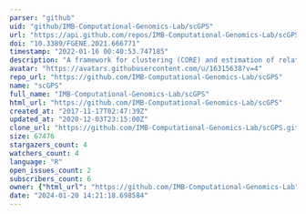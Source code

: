 ```yaml
---
parser: "github"
uid: "github/IMB-Computational-Genomics-Lab/scGPS"
url: "https://api.github.com/repos/IMB-Computational-Genomics-Lab/scGPS"
doi: "10.3389/FGENE.2021.666771"
timestamp: "2022-01-16 00:40:53.747185"
description: "A framework for clustering (CORE) and estimation of relationship between pairs of clusters (scGPS) from single cell data "
avatar: "https://avatars.githubusercontent.com/u/16315638?v=4"
repo_url: "https://github.com/IMB-Computational-Genomics-Lab/scGPS"
name: "scGPS"
full_name: "IMB-Computational-Genomics-Lab/scGPS"
html_url: "https://github.com/IMB-Computational-Genomics-Lab/scGPS"
created_at: "2017-11-17T02:47:39Z"
updated_at: "2020-12-03T23:15:00Z"
clone_url: "https://github.com/IMB-Computational-Genomics-Lab/scGPS.git"
size: 67476
stargazers_count: 4
watchers_count: 4
language: "R"
open_issues_count: 2
subscribers_count: 6
owner: {"html_url": "https://github.com/IMB-Computational-Genomics-Lab", "avatar_url": "https://avatars.githubusercontent.com/u/16315638?v=4", "login": "IMB-Computational-Genomics-Lab", "type": "Organization"}
date: "2024-01-20 14:21:18.698584"
---
```

